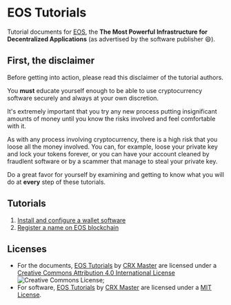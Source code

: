 # EOS Tutorials

Tutorial documents for [EOS](https://eos.io), the **The Most Powerful Infrastructure for Decentralized Applications** (as advertised by the software publisher :smile:).

## First, the disclaimer

Before getting into action, please read this disclaimer of the tutorial authors.

You **must** educate yourself enough to be able to use cryptocurrency software securely and always at your own discretion.

It's extremely important that you try any new process putting insignificant amounts of money until you know the risks involved and feel comfortable with it.

As with any process involving cryptocurrency, there is a high risk that you loose all the money involved. You can, for example, loose your private key and lock your tokens forever, or you can have your account cleaned by fraudlent software or by a
scammer that manage to steal your private key.

Do a great favor for yourself by examining and getting to know what you will do at **every** step of these tutorials.

## Tutorials

1. [Install and configure a wallet software](docs/tut-1.md)
2. [Register a name on EOS blockchain](docs/tut-2.md)

## Licenses

* For the documents, [EOS Tutorials](https://github.com/crx-master/eos-tutorials) 
by [CRX Master](https://github.com/crx-master) are licensed under a [Creative Commons Attribution 4.0 International License](http://creativecommons.org/licenses/by/4.0/) ![Creative Commons License](https://i.creativecommons.org/l/by/4.0/88x31.png);
* For software, [EOS Tutorials](https://github.com/crx-master/eos-tutorials) by [CRX Master](https://github.com/crx-master) are licensed under a [MIT License](LICENSE).